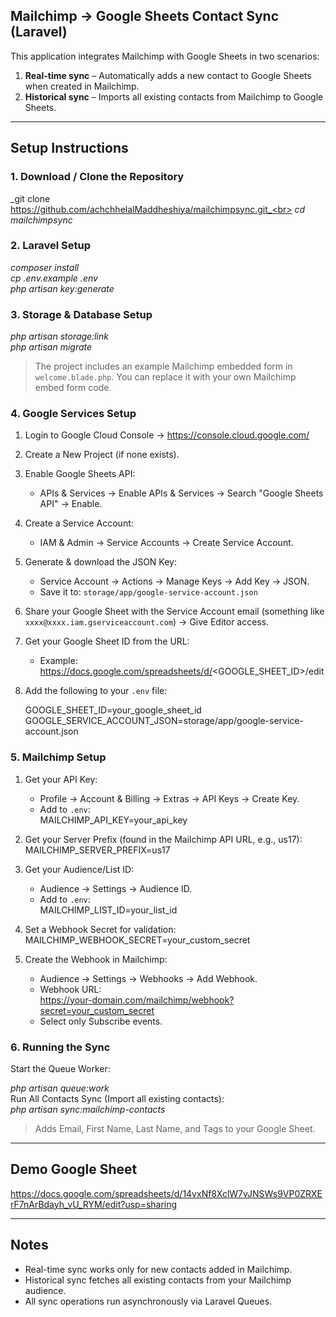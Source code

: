 ## Mailchimp → Google Sheets Contact Sync (Laravel)

This application integrates Mailchimp with Google Sheets in two scenarios:

1. **Real-time sync** – Automatically adds a new contact to Google Sheets when created in Mailchimp.
2. **Historical sync** – Imports all existing contacts from Mailchimp to Google Sheets.

---

## Setup Instructions

### 1. Download / Clone the Repository

_git clone https://github.com/achchhelalMaddheshiya/mailchimpsync.git_<br>
_cd mailchimpsync_

### 2. Laravel Setup

_composer install_<br>
_cp .env.example .env_<br>
_php artisan key:generate_

### 3. Storage & Database Setup

_php artisan storage:link_<br>
_php artisan migrate_

> The project includes an example Mailchimp embedded form in `welcome.blade.php`. You can replace it with your own Mailchimp embed form code.

### 4. Google Services Setup

1. Login to Google Cloud Console → https://console.cloud.google.com/
2. Create a New Project (if none exists).
3. Enable Google Sheets API:
    - APIs & Services → Enable APIs & Services → Search "Google Sheets API" → Enable.
4. Create a Service Account:
    - IAM & Admin → Service Accounts → Create Service Account.
5. Generate & download the JSON Key:
    - Service Account → Actions → Manage Keys → Add Key → JSON.
    - Save it to: `storage/app/google-service-account.json`
6. Share your Google Sheet with the Service Account email (something like `xxxx@xxxx.iam.gserviceaccount.com`) → Give Editor access.
7. Get your Google Sheet ID from the URL:
    - Example: https://docs.google.com/spreadsheets/d/<GOOGLE_SHEET_ID>/edit
8. Add the following to your `.env` file:

    GOOGLE_SHEET_ID=your_google_sheet_id<br>
    GOOGLE_SERVICE_ACCOUNT_JSON=storage/app/google-service-account.json

### 5. Mailchimp Setup

1. Get your API Key:

    - Profile → Account & Billing → Extras → API Keys → Create Key.
    - Add to `.env`:<br>
      MAILCHIMP_API_KEY=your_api_key

2. Get your Server Prefix (found in the Mailchimp API URL, e.g., us17):
   MAILCHIMP_SERVER_PREFIX=us17
3. Get your Audience/List ID:<br>

    - Audience → Settings → Audience ID.
    - Add to `.env`:<br>
      MAILCHIMP_LIST_ID=your_list_id

4. Set a Webhook Secret for validation:<br>
   MAILCHIMP_WEBHOOK_SECRET=your_custom_secret

5. Create the Webhook in Mailchimp:
    - Audience → Settings → Webhooks → Add Webhook.
    - Webhook URL:<br>
      https://your-domain.com/mailchimp/webhook?secret=your_custom_secret<br>
    - Select only Subscribe events.

### 6. Running the Sync

Start the Queue Worker:

_php artisan queue:work_<br>
Run All Contacts Sync (Import all existing contacts):<br>
_php artisan sync:mailchimp-contacts_<br>

> Adds Email, First Name, Last Name, and Tags to your Google Sheet.

---

## Demo Google Sheet

https://docs.google.com/spreadsheets/d/14vxNf8XclW7vJNSWs9VP0ZRXErF7nArBdayh_vU_RYM/edit?usp=sharing

---

## Notes

-   Real-time sync works only for new contacts added in Mailchimp.
-   Historical sync fetches all existing contacts from your Mailchimp audience.
-   All sync operations run asynchronously via Laravel Queues.
